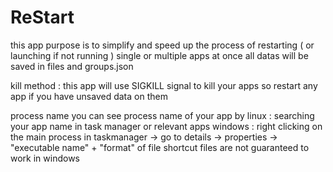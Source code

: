 # ReStart
this app purpose is to simplify and speed up the process of restarting ( or launching if not running ) single or multiple apps at once
all datas will be saved in files and groups.json

kill method :
this app will use SIGKILL signal to kill your apps so restart any app if you have unsaved data on them 

process name
you can see process name of your app by
linux : searching your app name in task manager or relevant apps
windows : right clicking on the main process in taskmanager -> go to details -> properties -> "executable name" + "format" of file
shortcut files are not guaranteed to work in windows

